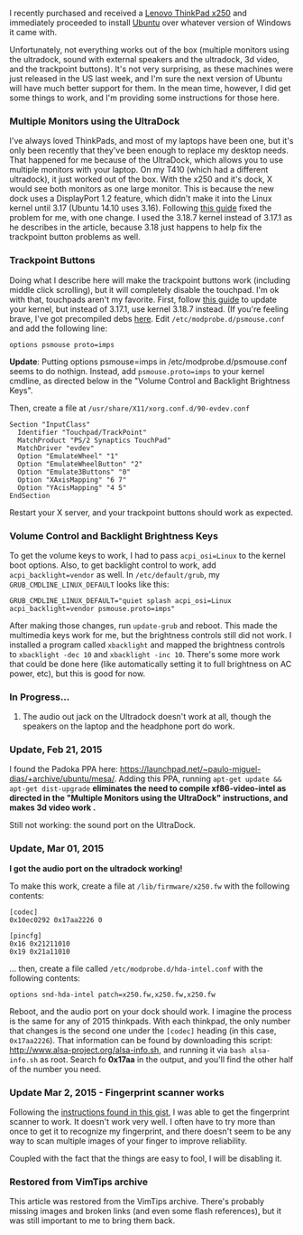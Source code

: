<!-- :metadata:

title: Ubuntu 14.10 and the Lenovo ThinkPad x250
tags: Linux
published: 2015-02-20T22:12:40-0700
summary:

I recently purchased and received a [Lenovo ThinkPad
x250](http://shop.lenovo.com/us/en/laptops/thinkpad/x-series/x250/) and
immediately proceeded to install [Ubuntu](http://ubuntu.org) over whatever
version of Windows it came with.

-->

I recently purchased and received a [Lenovo ThinkPad
x250](http://shop.lenovo.com/us/en/laptops/thinkpad/x-series/x250/) and
immediately proceeded to install [Ubuntu](http://ubuntu.org) over whatever
version of Windows it came with.

Unfortunately, not everything works out of the box (multiple monitors using the
ultradock, sound with external speakers and the ultradock, 3d video, and the
trackpoint buttons). It's not very surprising, as these machines were just
released in the US last week, and I'm sure the next version of Ubuntu will have
much better support for them. In the mean time, however, I did get some things
to work, and I'm providing some instructions for those here.

### Multiple Monitors using the UltraDock
I've always loved ThinkPads, and most of my laptops have been one, but it's
only been recently that they've been enough to replace my desktop needs. That
happened for me because of the UltraDock, which allows you to use multiple
monitors with your laptop. On my T410 (which had a different ultradock), it
just worked out of the box. With the x250 and it's dock, X would see both
monitors as one large monitor. This is because the new dock uses a DisplayPort
1.2 feature, which didn't make it into the Linux kernel until 3.17 (Ubuntu
14.10 uses 3.16). Following <a
href='http://cweiske.de/tagebuch/thinkpad-ultradock-screens.htm'>this guide</a>
fixed the problem for me, with one change. I used the 3.18.7 kernel instead of
3.17.1 as he describes in the article, because 3.18 just happens to help fix
the trackpoint button problems as well.

### Trackpoint Buttons
Doing what I describe here will make the trackpoint buttons work (including
middle click scrolling), but it will completely disable the touchpad. I'm ok
with that, touchpads aren't my favorite. First, follow [this
guide](http://cweiske.de/tagebuch/thinkpad-ultradock-screens.htm) to update
your kernel, but instead of 3.17.1, use kernel 3.18.7 instead. (If you're
feeling brave, I've got precompiled debs
[here](http://synicworld.com/media/debs/). Edit `/etc/modprobe.d/psmouse.conf`
and add the following line:

`options psmouse proto=imps`

**Update**:  Putting options psmouse=imps in /etc/modprobe.d/psmouse.conf seems
to do nothign. Instead, add `psmouse.proto=imps` to your kernel cmdline, as
directed below in the "Volume Control and Backlight Brightness Keys".

Then, create a file at `/usr/share/X11/xorg.conf.d/90-evdev.conf`

```
Section "InputClass"
  Identifier "Touchpad/TrackPoint"
  MatchProduct "PS/2 Synaptics TouchPad"
  MatchDriver "evdev"
  Option "EmulateWheel" "1"
  Option "EmulateWheelButton" "2"
  Option "Emulate3Buttons" "0"
  Option "XAxisMapping" "6 7"
  Option "YAcisMapping" "4 5"
EndSection
```

Restart your X server, and your trackpoint buttons should work as expected.

### Volume Control and Backlight Brightness Keys

To get the volume keys to work, I had to pass `acpi_osi=Linux` to the kernel
boot options. Also, to get backlight control to work, add
`acpi_backlight=vendor` as well. In `/etc/default/grub`, my
`GRUB_CMDLINE_LINUX_DEFAULT` looks like this:

```
GRUB_CMDLINE_LINUX_DEFAULT="quiet splash acpi_osi=Linux acpi_backlight=vendor psmouse.proto=imps"
```

After making those changes, run `update-grub` and reboot. This made the
multimedia keys work for me, but the brightness controls still did not work. I
installed a program called `xbacklight` and mapped the brightness controls to
`xbacklight -dec 10` and `xbacklight -inc 10`. There's some more work that
could be done here (like automatically setting it to full brightness on AC
power, etc), but this is good for now.

### In Progress...

1. The audio out jack on the Ultradock doesn't work at all, though the speakers
   on the laptop and the headphone port do work.

### Update, Feb 21, 2015

I found the Padoka PPA here:
<https://launchpad.net/~paulo-miguel-dias/+archive/ubuntu/mesa/>. Adding this
PPA, running `apt-get update && apt-get dist-upgrade` <strong>eliminates the
need to compile xf86-video-intel as directed in the "Multiple Monitors using
the UltraDock" instructions, and makes 3d video work .</strong>

Still not working: the sound port on the UltraDock.

### Update, Mar 01, 2015

**I got the audio port on the ultradock working!**

To make this work, create a file at `/lib/firmware/x250.fw` with the following
contents:

```
[codec]
0x10ec0292 0x17aa2226 0

[pincfg]
0x16 0x21211010
0x19 0x21a11010
```

... then, create a file called `/etc/modprobe.d/hda-intel.conf` with the
following contents:

```
options snd-hda-intel patch=x250.fw,x250.fw,x250.fw
```

Reboot, and the audio port on your dock should work. I imagine the process is
the same for any of 2015 thinkpads. With each thinkpad, the only number that
changes is the second one under the `[codec]` heading (in this case,
`0x17aa2226`). That information can be found by downloading this script:
<http://www.alsa-project.org/alsa-info.sh>, and running it via `bash
alsa-info.sh` as root. Search fo **0x17aa** in the output, and you'll find the
other half of the number you need.


### Update Mar 2, 2015 - Fingerprint scanner works

Following the [instructions found in this
gist](https://gist.github.com/foosel/3abd45bc1b6ae121965b), I was able to get
the fingerprint scanner to work. It doesn't work very well. I often have to try
more than once to get it to recognize my fingerprint, and there doesn't seem to
be any way to scan multiple images of your finger to improve reliability.

Coupled with the fact that the things are easy to fool, I will be disabling it.

<div class="restored-from-archive">
  <h3>Restored from VimTips archive</h3>
  <p>
  This article was restored from the VimTips archive. There's probably
  missing images and broken links (and even some flash references), but it
  was still important to me to bring them back.
  </p>
</div>

